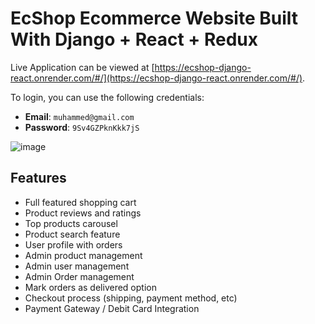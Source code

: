 # EcShop Ecommerce Website Built With Django + React + Redux

Live Application can be viewed at [https://ecshop-django-react.onrender.com/#/](https://ecshop-django-react.onrender.com/#/).

To login, you can use the following credentials:

- **Email**: `muhammed@gmail.com`
- **Password**: `9Sv4GZPknKkk7jS`

![image](https://github.com/MuhdHishamP/Ecshop-Django-React/assets/99111049/edfc2ff4-fba9-460b-b2d2-6441fa02593c)

## Features
- Full featured shopping cart
- Product reviews and ratings
- Top products carousel
- Product search feature
- User profile with orders
- Admin product management
- Admin user management
- Admin Order management
- Mark orders as delivered option
- Checkout process (shipping, payment method, etc)
- Payment Gateway / Debit Card Integration





